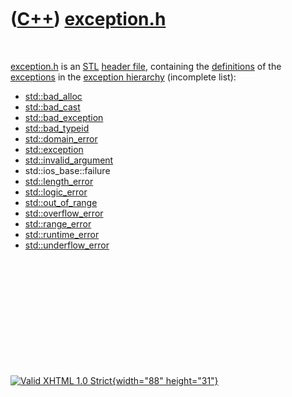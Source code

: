 



 

 

 

 

 

([C++](Cpp.htm)) [exception.h](CppExceptionH.htm)
=================================================

 

[exception.h](CppExceptionH.htm) is an [STL](CppStl.htm) [header
file](CppHeaderFile.htm), containing the
[definitions](CppDefinition.htm) of the [exceptions](CppException.htm)
in the [exception hierarchy](CppExceptionHierarchy.htm) (incomplete
list):

-   [std::bad\_alloc](CppBad_alloc.htm)
-   [std::bad\_cast](CppBad_cast.htm)
-   [std::bad\_exception](CppBad_exception.htm)
-   [std::bad\_typeid](CppBad_typeid.htm)
-   [std::domain\_error](CppDomain_error.htm)
-   [std::exception](CppException.htm)
-   [std::invalid\_argument](CppInvalid_argument.htm)
-   std::ios\_base::failure
-   [std::length\_error](CppLength_error.htm)
-   [std::logic\_error](CppLogic_error.htm)
-   [std::out\_of\_range](CppOut_of_range.htm)
-   [std::overflow\_error](CppOverflow_error.htm)
-   [std::range\_error](CppRange_error.htm)
-   [std::runtime\_error](CppRuntime_error.htm)
-   [std::underflow\_error](CppUnderflow_error.htm)

 

 

 

 

 





 

[![Valid XHTML 1.0 Strict](valid-xhtml10.png){width="88"
height="31"}](http://validator.w3.org/check?uri=referer)
